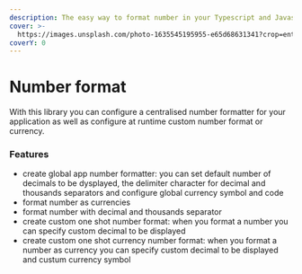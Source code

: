 ```yaml
---
description: The easy way to format number in your Typescript and Javascript applications.
cover: >-
  https://images.unsplash.com/photo-1635545195955-e65d68631341?crop=entropy&cs=srgb&fm=jpg&ixid=MnwxOTcwMjR8MHwxfHNlYXJjaHw3fHxnZW9tZXRyeXxlbnwwfHx8fDE2NTA0MTEzOTg&ixlib=rb-1.2.1&q=85
coverY: 0
---
```


# Number format

With this library you can configure a centralised number formatter for your application as well as configure at runtime custom number format or currency.

### Features

* create global app number formatter: you can set default number of decimals to be dysplayed, the delimiter character for decimal and thousands separators and configure global currency symbol and code
* format number as currencies
* format number with decimal and thousands separator
* create custom one shot  number format: when you format a number you can specify custom decimal to be displayed
* create custom one shot  currency number format: when you format a number as currency you can specify custom decimal to be displayed and custum currency symbol

